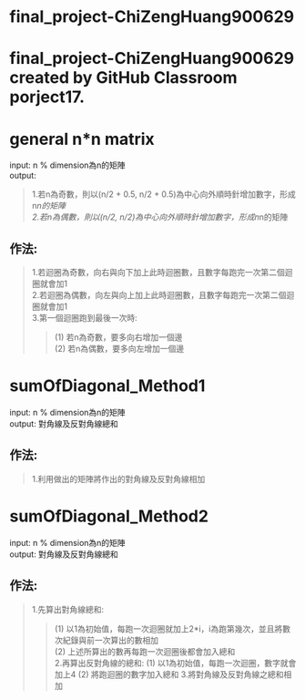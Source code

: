 # final_project-ChiZengHuang900629
final_project-ChiZengHuang900629 created by GitHub Classroom
porject17.
==========

# general n*n matrix

input: n % dimension為n的矩陣  
output:   
>1.若n為奇數，則以(n/2 + 0.5, n/2 + 0.5)為中心向外順時針增加數字，形成n*n的矩陣  
>2.若n為偶數，則以(n/2, n/2)為中心向外順時針增加數字，形成n*n的矩陣  

## 作法:
>1.若迴圈為奇數，向右與向下加上此時迴圈數，且數字每跑完一次第二個迴圈就會加1  
>2.若迴圈為偶數，向左與向上加上此時迴圈數，且數字每跑完一次第二個迴圈就會加1  
>3.第一個迴圈跑到最後一次時:  
>>(1) 若n為奇數，要多向右增加一個邊  
>>(2) 若n為偶數，要多向左增加一個邊  

# sumOfDiagonal_Method1

input: n % dimension為n的矩陣  
output: 對角線及反對角線總和  

## 作法:
>1.利用做出的矩陣將作出的對角線及反對角線相加  

# sumOfDiagonal_Method2

input: n % dimension為n的矩陣  
output: 對角線及反對角線總和  

## 作法:
>1.先算出對角線總和:  
>>(1) 以1為初始值，每跑一次迴圈就加上2*i，i為跑第幾次，並且將數次紀錄與前一次算出的數相加  
>>(2) 上述所算出的數再每跑一次迴圈後都會加入總和  
>2.再算出反對角線的總和:
>>(1) 以1為初始值，每跑一次迴圈，數字就會加上4
>>(2) 將跑迴圈的數字加入總和
>3.將對角線及反對角線之總和相加
